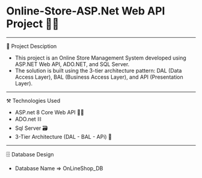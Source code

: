 #                          Online-Store-ASP.Net Web API Project 🛒📲
----------------------------------------------------------------------------------------------

🚀 Project Desciption
  - This project is an Online Store Management System developed using ASP.NET Web API, ADO.NET,
  and SQL Server.
  - The solution is built using the 3-tier architecture pattern: DAL (Data Access Layer),
  BAL (Business Access Layer), and API (Presentation Layer).
  
----------------------------------------------------------------------------------------------
⚒️ Technologies Used 
   - ASP.net 8 Core Web API ⛓️‍💥
   - ADO.net ⛓️
   - Sql Server 🗃️
   - 3-Tier Architecture (DAL - BAL - APi) 🔩

-----------------------------------------------------------------------------------------------
 🗄️ Database Design
  - Database Name
        => OnLineShop_DB




    
